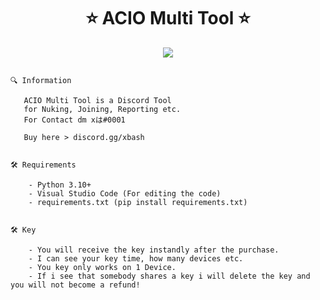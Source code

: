  
<h1 align="center">⭐ ACIO Multi Tool ⭐  </h1>

<p align="center">
  <img src="https://cdn.discordapp.com/attachments/1086603158140227624/1088946890034380810/Screenshot_2023-03-24_230548.png">
</p>
</p>

<p align="center">

```  

🔍 Information

   ACIO Multi Tool is a Discord Tool
   for Nuking, Joining, Reporting etc.
   For Contact dm xは#0001
   
   Buy here > discord.gg/xbash
      
   
🛠️ Requirements
    
    - Python 3.10+
    - Visual Studio Code (For editing the code)
    - requirements.txt (pip install requirements.txt)
    
   
🛠️ Key

    - You will receive the key instandly after the purchase.
    - I can see your key time, how many devices etc.
    - You key only works on 1 Device.
    - If i see that somebody shares a key i will delete the key and you will not become a refund!
   
 
```
